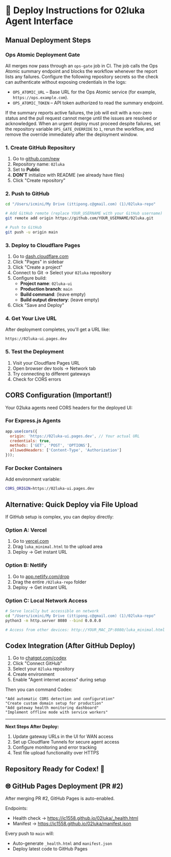 # 🚀 Deploy Instructions for 02luka Agent Interface

## Manual Deployment Steps

### Ops Atomic Deployment Gate

All merges now pass through an `ops-gate` job in CI. The job calls the Ops Atomic summary endpoint and blocks the workflow whenever the report lists any failures. Configure the following repository secrets so the check can authenticate without exposing credentials in the logs:

- `OPS_ATOMIC_URL` – Base URL for the Ops Atomic service (for example, `https://ops.example.com`).
- `OPS_ATOMIC_TOKEN` – API token authorized to read the summary endpoint.

If the summary reports active failures, the job will exit with a non-zero status and the pull request cannot merge until the issues are resolved or acknowledged. When an urgent deploy must proceed despite failures, set the repository variable `OPS_GATE_OVERRIDE` to `1`, rerun the workflow, and remove the override immediately after the deployment window.

### 1. Create GitHub Repository
1. Go to [github.com/new](https://github.com/new)
2. Repository name: `02luka`
3. Set to **Public**
4. **DON'T** initialize with README (we already have files)
5. Click "Create repository"

### 2. Push to GitHub
```bash
cd "/Users/icmini/My Drive (ittipong.c@gmail.com) (1)/02luka-repo"

# Add GitHub remote (replace YOUR_USERNAME with your GitHub username)
git remote add origin https://github.com/YOUR_USERNAME/02luka.git

# Push to GitHub
git push -u origin main
```

### 3. Deploy to Cloudflare Pages
1. Go to [dash.cloudflare.com](https://dash.cloudflare.com)
2. Click "Pages" in sidebar
3. Click "Create a project"
4. Connect to Git → Select your `02luka` repository
5. Configure build:
   - **Project name**: `02luka-ui`
   - **Production branch**: `main`
   - **Build command**: (leave empty)
   - **Build output directory**: (leave empty)
6. Click "Save and Deploy"

### 4. Get Your Live URL
After deployment completes, you'll get a URL like:
```
https://02luka-ui.pages.dev
```

### 5. Test the Deployment
1. Visit your Cloudflare Pages URL
2. Open browser dev tools → Network tab
3. Try connecting to different gateways
4. Check for CORS errors

## CORS Configuration (Important!)

Your 02luka agents need CORS headers for the deployed UI:

### For Express.js Agents
```javascript
app.use(cors({
  origin: 'https://02luka-ui.pages.dev', // Your actual URL
  credentials: true,
  methods: ['GET', 'POST', 'OPTIONS'],
  allowedHeaders: ['Content-Type', 'Authorization']
}));
```

### For Docker Containers
Add environment variable:
```bash
CORS_ORIGIN=https://02luka-ui.pages.dev
```

## Alternative: Quick Deploy via File Upload

If GitHub setup is complex, you can deploy directly:

### Option A: Vercel
1. Go to [vercel.com](https://vercel.com/new)
2. Drag `luka_minimal.html` to the upload area
3. Deploy → Get instant URL

### Option B: Netlify
1. Go to [app.netlify.com/drop](https://app.netlify.com/drop)
2. Drag the entire `/02luka-repo` folder
3. Deploy → Get instant URL

### Option C: Local Network Access
```bash
# Serve locally but accessible on network
cd "/Users/icmini/My Drive (ittipong.c@gmail.com) (1)/02luka-repo"
python3 -m http.server 8080 --bind 0.0.0.0

# Access from other devices: http://YOUR_MAC_IP:8080/luka_minimal.html
```

## Codex Integration (After GitHub Deploy)

1. Go to [chatgpt.com/codex](https://chatgpt.com/codex)
2. Click "Connect GitHub"
3. Select your `02luka` repository
4. Create environment
5. Enable "Agent internet access" during setup

Then you can command Codex:
```
"Add automatic CORS detection and configuration"
"Create custom domain setup for production"
"Add gateway health monitoring dashboard"
"Implement offline mode with service workers"
```

---

**Next Steps After Deploy:**
1. Update gateway URLs in the UI for WAN access
2. Set up Cloudflare Tunnels for secure agent access
3. Configure monitoring and error tracking
4. Test file upload functionality over HTTPS

**Repository Ready for Codex!** 🎯
---

## 🌐 GitHub Pages Deployment (PR #2)

After merging PR #2, GitHub Pages is auto-enabled.

Endpoints:
- Health check → https://ic1558.github.io/02luka/_health.html
- Manifest → https://ic1558.github.io/02luka/manifest.json

Every push to `main` will:
- Auto-generate `_health.html` and `manifest.json`
- Deploy latest code to GitHub Pages
